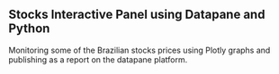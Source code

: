## Stocks Interactive Panel using Datapane and Python

Monitoring some of the Brazilian stocks prices using Plotly graphs and publishing as a report on the datapane platform.
